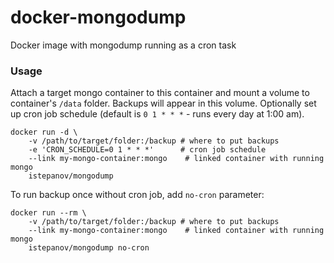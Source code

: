 docker-mongodump
================

Docker image with mongodump running as a cron task

### Usage

Attach a target mongo container to this container and mount a volume to container's `/data` folder. Backups will appear in this volume. Optionally set up cron job schedule (default is `0 1 * * *` - runs every day at 1:00 am).

	docker run -d \
		-v /path/to/target/folder:/backup # where to put backups
		-e 'CRON_SCHEDULE=0 1 * * *'      # cron job schedule
		--link my-mongo-container:mongo	   # linked container with running mongo
		istepanov/mongodump

To run backup once without cron job, add `no-cron` parameter:

	docker run --rm \
		-v /path/to/target/folder:/backup # where to put backups
		--link my-mongo-container:mongo	   # linked container with running mongo
		istepanov/mongodump no-cron
